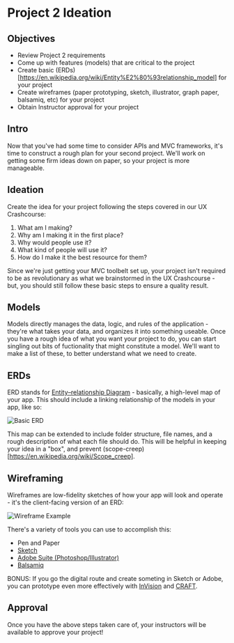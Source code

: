 # Project 2 Ideation

## Objectives

- Review Project 2 requirements
- Come up with features (models) that are critical to the project
- Create basic (ERDs)[https://en.wikipedia.org/wiki/Entity%E2%80%93relationship_model] for your project
- Create wireframes (paper prototyping, sketch, illustrator, graph paper, balsamiq, etc) for your project
- Obtain Instructor approval for your project

## Intro

Now that you've had some time to consider APIs and MVC frameworks, it's time to construct a rough plan for your second project. We'll work on getting some firm ideas down on paper, so your project is more manageable.

## Ideation

Create the idea for your project following the steps covered in our UX Crashcourse:

1. What am I making?
2. Why am I making it in the first place?
3. Why would people use it?
4. What kind of people will use it?
5. How do I make it the best resource for them?

Since we're just getting your MVC toolbelt set up, your project isn't required to be as revolutionary as what we brainstormed in the UX Crashcourse - but, you should still follow these basic steps to ensure a quality result.

## Models

Models directly manages the data, logic, and rules of the application - they're what takes your data, and organizes it into something useable. Once you have a rough idea of what you want your project to do, you can start singling out bits of fuctionality that might constitute a model. We'll want to make a list of these, to better understand what we need to create.

## ERDs

ERD stands for [Entity–relationship Diagram](https://en.wikipedia.org/wiki/Entity%E2%80%93relationship_model) - basically, a high-level map of your app. This should include a linking relationship of the models in your app, like so:

![Basic ERD](http://www.conceptdraw.com/solution-park/resource/images/solutions/entity-relationship-diagram-(erd)/Diagramming-Crow's-Foot-ERD-Sample60.png)

This map can be extended to include folder structure, file names, and a rough description of what each file should do. This will be helpful in keeping your idea in a "box", and prevent (scope-creep)[https://en.wikipedia.org/wiki/Scope_creep].

## Wireframing

Wireframes are low-fidelity sketches of how your app will look and operate - it's the client-facing version of an ERD:

![Wireframe Example](http://anythingnet.com.au/wp-content/uploads/2015/05/app-development-wireframing-flowchart.jpg)

There's a variety of tools you can use to accomplish this:
- Pen and Paper
- [Sketch](https://www.sketchapp.com/)
- [Adobe Suite (Photoshop/Illustrator)](http://www.adobe.com/creativecloud.html)
- [Balsamiq](https://balsamiq.com/)

BONUS: If you go the digital route and create someting in Sketch or Adobe, you can prototype even more effectively with [InVision](https://www.invisionapp.com/) and [CRAFT](https://www.invisionapp.com/craft).

## Approval

Once you have the above steps taken care of, your instructors will be available to approve your project! 



